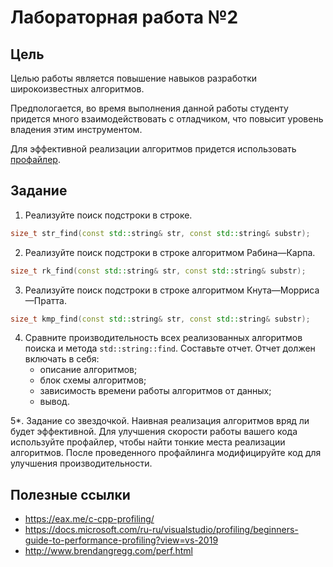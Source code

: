 # Лабораторная работа №2

## Цель
Целью работы является повышение навыков разработки широкоизвестных алгоритмов.

Предпологается, во время выполнения данной работы студенту придется много взаимодействовать с отладчиком, что повысит уровень владения этим инструментом.

Для эффективной реализации алгоритмов придется использовать [профайлер](https://ru.wikipedia.org/wiki/%D0%9F%D1%80%D0%BE%D1%84%D0%B8%D0%BB%D0%B8%D1%80%D0%BE%D0%B2%D0%B0%D0%BD%D0%B8%D0%B5_(%D0%B8%D0%BD%D1%84%D0%BE%D1%80%D0%BC%D0%B0%D1%82%D0%B8%D0%BA%D0%B0)).

## Задание

1. Реализуйте поиск подстроки в строке.
```cpp
size_t str_find(const std::string& str, const std::string& substr);
```

2. Реализуйте поиск подстроки в строке алгоритмом Рабина—Карпа.
```cpp
size_t rk_find(const std::string& str, const std::string& substr);
```

3. Реализуйте поиск подстроки в строке алгоритмом Кнута—Морриса—Пратта.
```cpp
size_t kmp_find(const std::string& str, const std::string& substr);
```

4. Сравните производительность всех реализованных алгоритмов поиска и метода `std::string::find`. Составьте отчет. Отчет должен включать в себя:
    * описание алгоритмов;
    * блок схемы алгоритмов;
    * зависимость времени работы алгоритмов от данных;
    * вывод.
    
 5*. Задание со звездочкой. Наивная реализация алгоритмов вряд ли будет эффективной. Для улучшения скорости работы вашего кода используйте профайлер, чтобы найти тонкие места реализации алгоритмов. После проведенного профайлинга модифицируйте код для улучшения производительности.
 
 
 ## Полезные ссылки
 * https://eax.me/c-cpp-profiling/
 * https://docs.microsoft.com/ru-ru/visualstudio/profiling/beginners-guide-to-performance-profiling?view=vs-2019
 * http://www.brendangregg.com/perf.html
